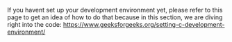 If you havent set up your development environment yet, please refer to this page to get an idea of how to do that because in this section, we are diving right into the code: https://www.geeksforgeeks.org/setting-c-development-environment/

